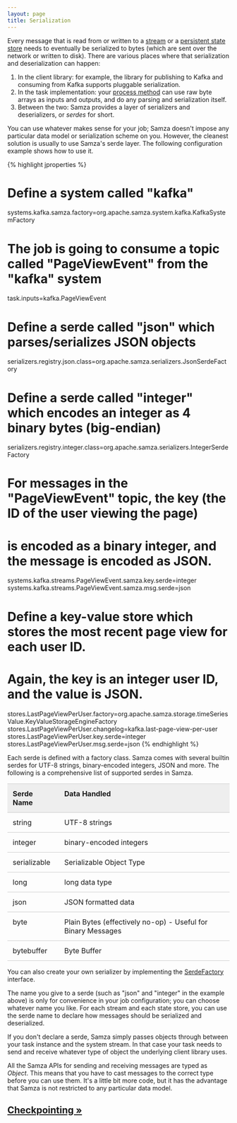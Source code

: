 ```yaml
---
layout: page
title: Serialization
---
```

<!--
   Licensed to the Apache Software Foundation (ASF) under one or more
   contributor license agreements.  See the NOTICE file distributed with
   this work for additional information regarding copyright ownership.
   The ASF licenses this file to You under the Apache License, Version 2.0
   (the "License"); you may not use this file except in compliance with
   the License.  You may obtain a copy of the License at

       http://www.apache.org/licenses/LICENSE-2.0

   Unless required by applicable law or agreed to in writing, software
   distributed under the License is distributed on an "AS IS" BASIS,
   WITHOUT WARRANTIES OR CONDITIONS OF ANY KIND, either express or implied.
   See the License for the specific language governing permissions and
   limitations under the License.
-->

Every message that is read from or written to a [stream](streams.html) or a [persistent state store](state-management.html) needs to eventually be serialized to bytes (which are sent over the network or written to disk). There are various places where that serialization and deserialization can happen:

1. In the client library: for example, the library for publishing to Kafka and consuming from Kafka supports pluggable serialization.
2. In the task implementation: your [process method](../api/overview.html) can use raw byte arrays as inputs and outputs, and do any parsing and serialization itself.
3. Between the two: Samza provides a layer of serializers and deserializers, or *serdes* for short.

You can use whatever makes sense for your job; Samza doesn't impose any particular data model or serialization scheme on you. However, the cleanest solution is usually to use Samza's serde layer. The following configuration example shows how to use it.

{% highlight jproperties %}
# Define a system called "kafka"
systems.kafka.samza.factory=org.apache.samza.system.kafka.KafkaSystemFactory

# The job is going to consume a topic called "PageViewEvent" from the "kafka" system
task.inputs=kafka.PageViewEvent

# Define a serde called "json" which parses/serializes JSON objects
serializers.registry.json.class=org.apache.samza.serializers.JsonSerdeFactory

# Define a serde called "integer" which encodes an integer as 4 binary bytes (big-endian)
serializers.registry.integer.class=org.apache.samza.serializers.IntegerSerdeFactory

# For messages in the "PageViewEvent" topic, the key (the ID of the user viewing the page)
# is encoded as a binary integer, and the message is encoded as JSON.
systems.kafka.streams.PageViewEvent.samza.key.serde=integer
systems.kafka.streams.PageViewEvent.samza.msg.serde=json

# Define a key-value store which stores the most recent page view for each user ID.
# Again, the key is an integer user ID, and the value is JSON.
stores.LastPageViewPerUser.factory=org.apache.samza.storage.timeSeriesValue.KeyValueStorageEngineFactory
stores.LastPageViewPerUser.changelog=kafka.last-page-view-per-user
stores.LastPageViewPerUser.key.serde=integer
stores.LastPageViewPerUser.msg.serde=json
{% endhighlight %}

Each serde is defined with a factory class. Samza comes with several builtin serdes for UTF-8 strings, binary-encoded integers, JSON and more. The following is a comprehensive list of supported serdes in Samza.
<style>
            table th, table td {
                text-align: left;
                vertical-align: top;
                padding: 12px;
                border-bottom: 1px solid #ccc;
                border-top: 1px solid #ccc;
                border-left: 0;
                border-right: 0;
            }

            table td.property, table td.default {
                white-space: nowrap;
            }

            table th {
                background-color: #eee;
            }
</style>
<table>
    <tr>
        <th> Serde Name</th>
        <th> Data Handled </th>
    </tr>
    <tr>
        <td> string </td>
        <td> UTF-8 strings </td>
    </tr>
    <tr>
        <td> integer </td>
        <td> binary-encoded integers </td>
    </tr>
    <tr>
        <td> serializable </td>
        <td> Serializable Object Type </td>
    </tr>
    <tr>
        <td> long </td>
        <td> long data type </td>
    </tr>
    <tr>
        <td> json </td>
        <td> JSON formatted data </td>
    </tr>
    <tr>
        <td> byte </td>
        <td> Plain Bytes (effectively no-op) - Useful for Binary Messages </td>
    </tr>
    <tr>
        <td> bytebuffer </td>
        <td> Byte Buffer </td>
    </tr>
</table>

You can also create your own serializer by implementing the [SerdeFactory](../api/javadocs/org/apache/samza/serializers/SerdeFactory.html) interface.

The name you give to a serde (such as "json" and "integer" in the example above) is only for convenience in your job configuration; you can choose whatever name you like. For each stream and each state store, you can use the serde name to declare how messages should be serialized and deserialized.

If you don't declare a serde, Samza simply passes objects through between your task instance and the system stream. In that case your task needs to send and receive whatever type of object the underlying client library uses.

All the Samza APIs for sending and receiving messages are typed as *Object*. This means that you have to cast messages to the correct type before you can use them. It's a little bit more code, but it has the advantage that Samza is not restricted to any particular data model.

## [Checkpointing &raquo;](checkpointing.html)

